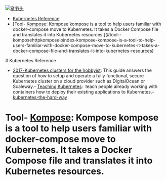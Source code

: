 [![章节头](https://parg.co/UGo)](https://parg.co/b4z) 
 - [Kubernetes Reference](#kubernetes-reference)
- [Tool- [Kompose](http://kompose.io/index): Kompose kompose is a tool to help users familiar with docker-compose move to Kubernetes. It takes a Docker Compose file and translates it into Kubernetes resources.](#tool--komposehttpkomposeioindex-kompose-kompose-is-a-tool-to-help-users-familiar-with-docker-compose-move-to-kubernetes-it-takes-a-docker-compose-file-and-translates-it-into-kubernetes-resources) 

# Kubernetes Reference
- [2017-Kubernetes clusters for the hobbyist](https://github.com/hobby-kube/guide#cluster-size): This guide answers the question of how to setup and operate a fully functional, secure Kubernetes cluster on a cloud provider such as DigitalOcean or Scaleway.- [Teaching Kubernetes](http://blog.slashdeploy.com/2017/02/19/teaching-kubernetes/):  teach people already working with containers how to deploy their existing applications to Kubernetes.- [kubernetes-the-hard-way](https://github.com/kelseyhightower/kubernetes-the-hard-way)
# Tool- [Kompose](http://kompose.io/index): Kompose kompose is a tool to help users familiar with docker-compose move to Kubernetes. It takes a Docker Compose file and translates it into Kubernetes resources.